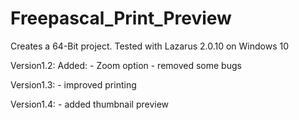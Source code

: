 # Freepascal_Print_Preview

Creates a 64-Bit project.
Tested with Lazarus 2.0.10 on Windows 10

Version1.2:
  Added:
    - Zoom option
    - removed some bugs

Version1.3:
    - improved printing
    
Version1.4:
    - added thumbnail preview
